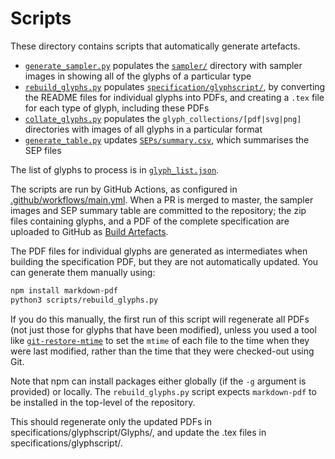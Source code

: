 # Scripts

These directory contains scripts that automatically generate artefacts.

* [`generate_sampler.py`](./generate_sampler.py) populates the [`sampler/`](../sampler) directory with sampler images in showing all of the glyphs of a particular type
* [`rebuild_glyphs.py`](./rebuild_glyphs.py) populates [`specification/glyphscript/`](../specification/glyphscript), by converting the README files for individual glyphs into PDFs, and creating a `.tex` file for each type of glyph, including these PDFs
* [`collate_glyphs.py`](./collate_glyphs.py) populates the `glyph_collections/[pdf|svg|png]` directories with images of all glyphs in a particular format
* [`generate_table.py`](./generate_table.py) updates [`SEPs/summary.csv`](../SEPs/summary.csv), which summarises the SEP files

The list of glyphs to process is in [`glyph_list.json`](./glyph_list.json). 

The scripts are run by GitHub Actions, as configured in [.github/workflows/main.yml](../.github/workflows/main.yml).
When a PR is merged to master, the sampler images and SEP summary table are committed to the repository; the zip files containing glyphs, and a PDF of the complete specification are uploaded to GitHub as [Build Artefacts](https://docs.github.com/en/free-pro-team@latest/actions/guides/storing-workflow-data-as-artifacts).

The PDF files for individual glyphs are generated as intermediates when building the specification PDF, but they are not automatically updated.
 You can generate them manually using:
 
 ```bash
npm install markdown-pdf
python3 scripts/rebuild_glyphs.py
```

If you do this manually, the first run of this script will regenerate all PDFs (not just those for glyphs that have been modified), unless you used a tool like [`git-restore-mtime`](https://github.com/MestreLion/git-tools#git-restore-mtime) to set the `mtime` of each file to the time when they were last modified, rather than the time that they were checked-out using Git.

Note that npm can install packages either globally (if the `-g` argument is provided) or locally.
The `rebuild_glyphs.py` script expects `markdown-pdf` to be installed in the top-level of the repository.

This should regenerate only the updated PDFs in specifications/glyphscript/Glyphs/, and update the .tex files in specifications/glyphscript/.